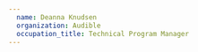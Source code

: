 ```yaml
---
  name: Deanna Knudsen
  organization: Audible
  occupation_title: Technical Program Manager
---
```

